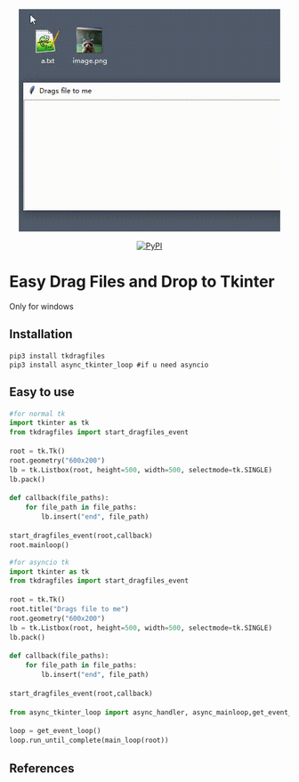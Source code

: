 <div align="center">
    <img src="https://raw.githubusercontent.com/nicehero/tkdragfiles/main/show.gif"/>
</div>

<div align="center">
    
[![PyPI](https://img.shields.io/pypi/v/tkdragfiles)](https://pypi.org/project/tkdragfiles/)

</div>

# Easy Drag Files and Drop to Tkinter

Only for windows

## Installation
```shell
pip3 install tkdragfiles
pip3 install async_tkinter_loop #if u need asyncio
```
## Easy to use 
```python
#for normal tk
import tkinter as tk
from tkdragfiles import start_dragfiles_event

root = tk.Tk()
root.geometry("600x200")
lb = tk.Listbox(root, height=500, width=500, selectmode=tk.SINGLE)
lb.pack()

def callback(file_paths):
    for file_path in file_paths:
        lb.insert("end", file_path)

start_dragfiles_event(root,callback)
root.mainloop()
```
```python
#for asyncio tk
import tkinter as tk
from tkdragfiles import start_dragfiles_event

root = tk.Tk()
root.title("Drags file to me")
root.geometry("600x200")
lb = tk.Listbox(root, height=500, width=500, selectmode=tk.SINGLE)
lb.pack()

def callback(file_paths):
    for file_path in file_paths:
        lb.insert("end", file_path)

start_dragfiles_event(root,callback)

from async_tkinter_loop import async_handler, async_mainloop,get_event_loop,main_loop

loop = get_event_loop()
loop.run_until_complete(main_loop(root))
```

## References
